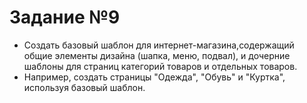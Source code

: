 
# Задание №9

- Создать базовый шаблон для интернет-магазина,содержащий общие элементы дизайна (шапка, меню, подвал), и дочерние шаблоны для страниц категорий
товаров и отдельных товаров.
- Например, создать страницы "Одежда", "Обувь" и "Куртка", используя базовый шаблон.
